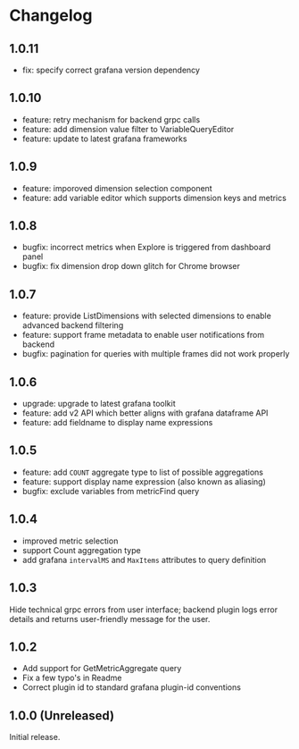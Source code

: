 # Changelog
## 1.0.11 
* fix: specify correct grafana version dependency 

## 1.0.10 
* feature: retry mechanism for backend grpc calls 
* feature: add dimension value filter to VariableQueryEditor 
* feature: update to latest grafana frameworks 

## 1.0.9
* feature: imporoved dimension selection component 
* feature: add variable editor which supports dimension keys and metrics 

## 1.0.8 
* bugfix: incorrect metrics when Explore is triggered from dashboard panel
* bugfix: fix dimension drop down glitch for Chrome browser

## 1.0.7 
* feature: provide ListDimensions with selected dimensions to enable advanced backend filtering
* feature: support frame metadata to enable user notifications from backend 
* bugfix: pagination for queries with multiple frames did not work properly 

## 1.0.6
* upgrade: upgrade to latest grafana toolkit
* feature: add v2 API which better aligns with grafana dataframe API 
* feature: add fieldname to display name expressions

## 1.0.5
* feature: add `COUNT` aggregate type to list of possible aggregations
* feature: support display name expression (also known as aliasing)
* bugfix: exclude variables from metricFind query

## 1.0.4

* improved metric selection 
* support Count aggregation type
* add grafana `intervalMS` and `MaxItems` attributes to query definition 

## 1.0.3

Hide technical grpc errors from user interface; backend plugin logs error details and returns user-friendly message for the user.

## 1.0.2

- Add support for GetMetricAggregate query
- Fix a few typo's in Readme
- Correct plugin id to standard grafana plugin-id conventions

## 1.0.0 (Unreleased)

Initial release.
